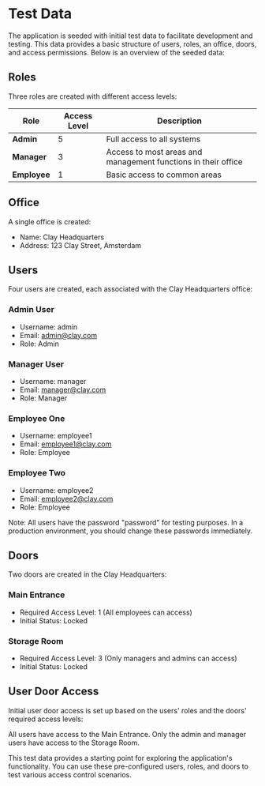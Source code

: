 # Test Data
The application is seeded with initial test data to facilitate development and testing. This data provides a basic structure of users, roles, an office, doors, and access permissions. Below is an overview of the seeded data:

## Roles
Three roles are created with different access levels:

| Role                            | Access Level | Description |
|-------------------------------------|-------|---------|
| **Admin**                            | 5 | Full access to all systems |
| **Manager**                            | 3 | Access to most areas and management functions in their office |
| **Employee**                            | 1 | Basic access to common areas |

## Office
A single office is created:

- Name: Clay Headquarters
- Address: 123 Clay Street, Amsterdam

## Users
Four users are created, each associated with the Clay Headquarters office:

### Admin User

- Username: admin
- Email: admin@clay.com
- Role: Admin


### Manager User

- Username: manager
- Email: manager@clay.com
- Role: Manager


### Employee One

- Username: employee1
- Email: employee1@clay.com
- Role: Employee


### Employee Two

- Username: employee2
- Email: employee2@clay.com
- Role: Employee



Note: All users have the password "password" for testing purposes. In a production environment, you should change these passwords immediately.

## Doors
Two doors are created in the Clay Headquarters:

### Main Entrance

- Required Access Level: 1 (All employees can access)
- Initial Status: Locked


### Storage Room

- Required Access Level: 3 (Only managers and admins can access)
- Initial Status: Locked



## User Door Access
Initial user door access is set up based on the users' roles and the doors' required access levels:

All users have access to the Main Entrance.
Only the admin and manager users have access to the Storage Room.

This test data provides a starting point for exploring the application's functionality. You can use these pre-configured users, roles, and doors to test various access control scenarios.